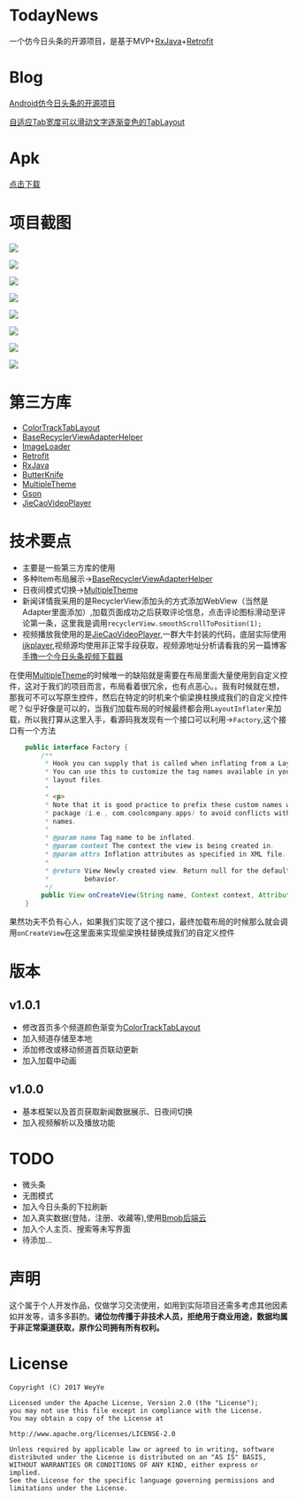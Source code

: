 # TodayNews
一个仿今日头条的开源项目，是基于MVP+[RxJava](https://github.com/ReactiveX/RxJava)+[Retrofit](https://github.com/square/retrofit)

# Blog

[Android仿今日头条的开源项目](http://www.weyye.me/detail/my-project-today-news/)

[自适应Tab宽度可以滑动文字逐渐变色的TabLayout](http://www.weyye.me/detail/color-track-tablayout/)
# Apk

[点击下载](/screenshot/todaynews.apk)

# 项目截图

![](/screenshot/01.png)

![](/screenshot/02.png)

![](/screenshot/03.png)

![](/screenshot/04.png)

![](/screenshot/05.png)

![](/screenshot/06.png)

![](/screenshot/07.png)

![](/screenshot/08.jpg)



# 第三方库
* [ColorTrackTabLayout](https://github.com/yewei02538/ColorTrackTabLayout)
* [BaseRecyclerViewAdapterHelper](https://github.com/CymChad/BaseRecyclerViewAdapterHelper)
* [ImageLoader](https://github.com/nostra13/Android-Universal-Image-Loader)
* [Retrofit](https://github.com/square/retrofit)
* [RxJava](https://github.com/ReactiveX/RxJava)
* [ButterKnife](https://github.com/JakeWharton/butterknife)
* [MultipleTheme](https://github.com/dersoncheng/MultipleTheme)
* [Gson](https://github.com/google/gson)
* [JieCaoVideoPlayer](https://github.com/lipangit/JieCaoVideoPlayer)

# 技术要点

* 主要是一些第三方库的使用
* 多种Item布局展示->[BaseRecyclerViewAdapterHelper](https://github.com/CymChad/BaseRecyclerViewAdapterHelper)
* 日夜间模式切换->[MultipleTheme](https://github.com/dersoncheng/MultipleTheme)
* 新闻详情我采用的是RecyclerView添加头的方式添加WebView（当然是Adapter里面添加）,加载页面成功之后获取评论信息，点击评论图标滑动至评论第一条，这里我是调用`recyclerView.smoothScrollToPosition(1);`
* 视频播放我使用的是[JieCaoVideoPlayer](https://github.com/lipangit/JieCaoVideoPlayer),一群大牛封装的代码，底层实际使用[ijkplayer](https://github.com/Bilibili/ijkplayer),视频源均使用非正常手段获取，视频源地址分析请看我的另一篇博客[手撸一个今日头条视频下载器](http://www.weyye.me/detail/today-news-video/)
 
在使用[MultipleTheme](https://github.com/dersoncheng/MultipleTheme)的时候唯一的缺陷就是需要在布局里面大量使用到自定义控件，这对于我们的项目而言，布局看着很冗余，也有点恶心。。我有时候就在想，那我可不可以写原生控件，然后在特定的时机来个偷梁换柱换成我们的自定义控件呢？似乎好像是可以的，当我们加载布局的时候最终都会用`LayoutInflater`来加载，所以我打算从这里入手，看源码我发现有一个接口可以利用->`Factory`,这个接口有一个方法

``` java 
    public interface Factory {
        /**
         * Hook you can supply that is called when inflating from a LayoutInflater.
         * You can use this to customize the tag names available in your XML
         * layout files.
         * 
         * <p>
         * Note that it is good practice to prefix these custom names with your
         * package (i.e., com.coolcompany.apps) to avoid conflicts with system
         * names.
         * 
         * @param name Tag name to be inflated.
         * @param context The context the view is being created in.
         * @param attrs Inflation attributes as specified in XML file.
         * 
         * @return View Newly created view. Return null for the default
         *         behavior.
         */
        public View onCreateView(String name, Context context, AttributeSet attrs);
    }

```

果然功夫不负有心人，如果我们实现了这个接口，最终加载布局的时候那么就会调用`onCreateView`在这里面来实现偷梁换柱替换成我们的自定义控件

# 版本

## v1.0.1
* 修改首页多个频道颜色渐变为[ColorTrackTabLayout](https://github.com/yewei02538/ColorTrackTabLayout)
* 加入频道存储至本地
* 添加修改或移动频道首页联动更新
* 加入加载中动画

## v1.0.0
 * 基本框架以及首页获取新闻数据展示、日夜间切换
 * 加入视频解析以及播放功能


# TODO

* 微头条
* 无图模式
* 加入今日头条的下拉刷新
* 加入真实数据(登陆，注册、收藏等),使用[Bmob后端云](http://www.bmob.cn/)
* 加入个人主页、搜索等未写界面
* 待添加...

# 声明

这个属于个人开发作品，仅做学习交流使用，如用到实际项目还需多考虑其他因素如并发等，请多多斟酌。**诸位勿传播于非技术人员，拒绝用于商业用途，数据均属于非正常渠道获取，原作公司拥有所有权利。**

# License

	Copyright (C) 2017 WeyYe
	
	Licensed under the Apache License, Version 2.0 (the "License");
	you may not use this file except in compliance with the License.
	You may obtain a copy of the License at
	
	http://www.apache.org/licenses/LICENSE-2.0
	
	Unless required by applicable law or agreed to in writing, software
	distributed under the License is distributed on an "AS IS" BASIS,
	WITHOUT WARRANTIES OR CONDITIONS OF ANY KIND, either express or implied.
	See the License for the specific language governing permissions and
	limitations under the License.